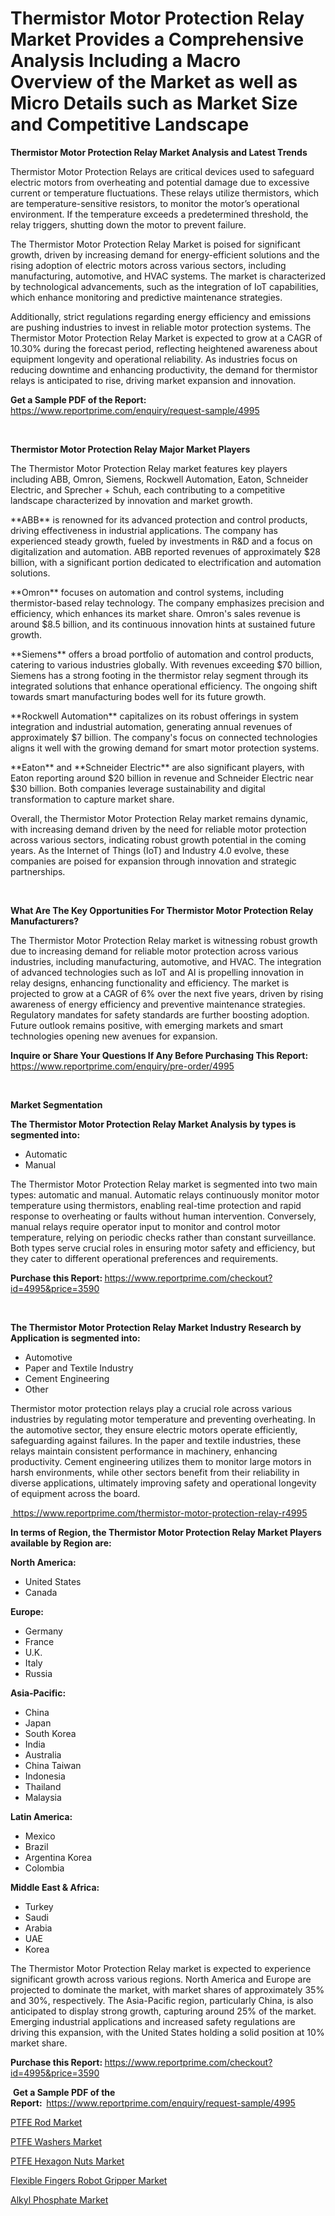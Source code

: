 <p><h1>Thermistor Motor Protection Relay Market Provides a Comprehensive Analysis Including a Macro Overview of the Market as well as Micro Details such as Market Size and Competitive Landscape</h1></p><p><strong>Thermistor Motor Protection Relay Market Analysis and Latest Trends</strong></p>
<p><p>Thermistor Motor Protection Relays are critical devices used to safeguard electric motors from overheating and potential damage due to excessive current or temperature fluctuations. These relays utilize thermistors, which are temperature-sensitive resistors, to monitor the motor’s operational environment. If the temperature exceeds a predetermined threshold, the relay triggers, shutting down the motor to prevent failure.</p><p>The Thermistor Motor Protection Relay Market is poised for significant growth, driven by increasing demand for energy-efficient solutions and the rising adoption of electric motors across various sectors, including manufacturing, automotive, and HVAC systems. The market is characterized by technological advancements, such as the integration of IoT capabilities, which enhance monitoring and predictive maintenance strategies. </p><p>Additionally, strict regulations regarding energy efficiency and emissions are pushing industries to invest in reliable motor protection systems. The Thermistor Motor Protection Relay Market is expected to grow at a CAGR of 10.30% during the forecast period, reflecting heightened awareness about equipment longevity and operational reliability. As industries focus on reducing downtime and enhancing productivity, the demand for thermistor relays is anticipated to rise, driving market expansion and innovation.</p></p>
<p><strong>Get a Sample PDF of the Report:&nbsp;</strong> <a href="https://www.reportprime.com/enquiry/request-sample/4995">https://www.reportprime.com/enquiry/request-sample/4995</a></p>
<p>&nbsp;</p>
<p><strong>Thermistor Motor Protection Relay Major Market Players</strong></p>
<p><p>The Thermistor Motor Protection Relay market features key players including ABB, Omron, Siemens, Rockwell Automation, Eaton, Schneider Electric, and Sprecher + Schuh, each contributing to a competitive landscape characterized by innovation and market growth.</p><p>**ABB** is renowned for its advanced protection and control products, driving effectiveness in industrial applications. The company has experienced steady growth, fueled by investments in R&D and a focus on digitalization and automation. ABB reported revenues of approximately $28 billion, with a significant portion dedicated to electrification and automation solutions.</p><p>**Omron** focuses on automation and control systems, including thermistor-based relay technology. The company emphasizes precision and efficiency, which enhances its market share. Omron's sales revenue is around $8.5 billion, and its continuous innovation hints at sustained future growth.</p><p>**Siemens** offers a broad portfolio of automation and control products, catering to various industries globally. With revenues exceeding $70 billion, Siemens has a strong footing in the thermistor relay segment through its integrated solutions that enhance operational efficiency. The ongoing shift towards smart manufacturing bodes well for its future growth.</p><p>**Rockwell Automation** capitalizes on its robust offerings in system integration and industrial automation, generating annual revenues of approximately $7 billion. The company's focus on connected technologies aligns it well with the growing demand for smart motor protection systems.</p><p>**Eaton** and **Schneider Electric** are also significant players, with Eaton reporting around $20 billion in revenue and Schneider Electric near $30 billion. Both companies leverage sustainability and digital transformation to capture market share.</p><p>Overall, the Thermistor Motor Protection Relay market remains dynamic, with increasing demand driven by the need for reliable motor protection across various sectors, indicating robust growth potential in the coming years. As the Internet of Things (IoT) and Industry 4.0 evolve, these companies are poised for expansion through innovation and strategic partnerships.</p></p>
<p>&nbsp;</p>
<p><strong>What Are The Key Opportunities For Thermistor Motor Protection Relay Manufacturers?</strong></p>
<p><p>The Thermistor Motor Protection Relay market is witnessing robust growth due to increasing demand for reliable motor protection across various industries, including manufacturing, automotive, and HVAC. The integration of advanced technologies such as IoT and AI is propelling innovation in relay designs, enhancing functionality and efficiency. The market is projected to grow at a CAGR of 6% over the next five years, driven by rising awareness of energy efficiency and preventive maintenance strategies. Regulatory mandates for safety standards are further boosting adoption. Future outlook remains positive, with emerging markets and smart technologies opening new avenues for expansion.</p></p>
<p><strong>Inquire or Share Your Questions If Any Before Purchasing This Report:</strong> <a href="https://www.reportprime.com/enquiry/pre-order/4995">https://www.reportprime.com/enquiry/pre-order/4995</a></p>
<p>&nbsp;</p>
<p><strong>Market Segmentation</strong></p>
<p><strong>The Thermistor Motor Protection Relay Market Analysis by types is segmented into:</strong></p>
<p><ul><li>Automatic</li><li>Manual</li></ul></p>
<p><p>The Thermistor Motor Protection Relay market is segmented into two main types: automatic and manual. Automatic relays continuously monitor motor temperature using thermistors, enabling real-time protection and rapid response to overheating or faults without human intervention. Conversely, manual relays require operator input to monitor and control motor temperature, relying on periodic checks rather than constant surveillance. Both types serve crucial roles in ensuring motor safety and efficiency, but they cater to different operational preferences and requirements.</p></p>
<p><strong>Purchase this Report:&nbsp;</strong><a href="https://www.reportprime.com/checkout?id=4995&price=3590">https://www.reportprime.com/checkout?id=4995&price=3590</a></p>
<p>&nbsp;</p>
<p><strong>The Thermistor Motor Protection Relay Market Industry Research by Application is segmented into:</strong></p>
<p><ul><li>Automotive</li><li>Paper and Textile Industry</li><li>Cement Engineering</li><li>Other</li></ul></p>
<p><p>Thermistor motor protection relays play a crucial role across various industries by regulating motor temperature and preventing overheating. In the automotive sector, they ensure electric motors operate efficiently, safeguarding against failures. In the paper and textile industries, these relays maintain consistent performance in machinery, enhancing productivity. Cement engineering utilizes them to monitor large motors in harsh environments, while other sectors benefit from their reliability in diverse applications, ultimately improving safety and operational longevity of equipment across the board.</p></p>
<p><a href="https://www.reportprime.com/thermistor-motor-protection-relay-r4995">&nbsp;https://www.reportprime.com/thermistor-motor-protection-relay-r4995</a></p>
<p><strong>In terms of Region, the Thermistor Motor Protection Relay Market Players available by Region are:</strong></p>
<p>
    <p> <strong> North America: </strong>
        <ul>
            <li>United States</li>
            <li>Canada</li>
        </ul>
        </p> 
    <p> <strong> Europe: </strong>
        <ul>
            <li>Germany</li>
            <li>France</li>
            <li>U.K.</li>
            <li>Italy</li>
            <li>Russia</li>
        </ul>
        </p> 
    <p> <strong> Asia-Pacific: </strong>
        <ul>
            <li>China</li>
            <li>Japan</li>
            <li>South Korea</li>
            <li>India</li>
            <li>Australia</li>
            <li>China Taiwan</li>
            <li>Indonesia</li>
            <li>Thailand</li>
            <li>Malaysia</li>
        </ul>
        </p> 
    <p> <strong> Latin America: </strong>
        <ul>
            <li>Mexico</li>
            <li>Brazil</li>
            <li>Argentina Korea</li>
            <li>Colombia</li>
        </ul>
        </p> 
    <p> <strong> Middle East & Africa: </strong>
        <ul>
            <li>Turkey</li>
            <li>Saudi</li>
            <li>Arabia</li>
            <li>UAE</li>
            <li>Korea</li>
        </ul>
    </p>
    </p>
<p><p>The Thermistor Motor Protection Relay market is expected to experience significant growth across various regions. North America and Europe are projected to dominate the market, with market shares of approximately 35% and 30%, respectively. The Asia-Pacific region, particularly China, is also anticipated to display strong growth, capturing around 25% of the market. Emerging industrial applications and increased safety regulations are driving this expansion, with the United States holding a solid position at 10% market share.</p></p>
<p><strong>Purchase this Report: </strong><a href="https://www.reportprime.com/checkout?id=4995&price=3590">https://www.reportprime.com/checkout?id=4995&price=3590</a></p>
<p>&nbsp;<strong>Get a Sample PDF of the Report:&nbsp;&nbsp;</strong><a href="https://www.reportprime.com/enquiry/request-sample/4995">https://www.reportprime.com/enquiry/request-sample/4995</a></p>
<p><strong></strong></p>
<p><p><a href="https://www.linkedin.com/pulse/ptfe-rod-market-share-size-trends-industry-analysis-report-application-5ibve?trackingId=cCo1p3f1Q6OiDOEl7sR4nw%3D%3D">PTFE Rod Market</a></p><p><a href="https://issuu.com/reportprime-2/docs/ptfe-washers-market-size-2030.pptx_b5643f9aa4f4cb">PTFE Washers Market</a></p><p><a href="https://issuu.com/reportprime-2/docs/ptfe-hexagon-nuts-market-size-2030._2eb4cf8d9568de">PTFE Hexagon Nuts Market</a></p><p><a href="https://github.com/luckyshygirl/Market-Research-Report-List-6/blob/main/flexible-fingers-robot-gripper-market.md">Flexible Fingers Robot Gripper Market</a></p><p><a href="https://www.linkedin.com/pulse/alkyl-phosphate-market-industry-trends-forecast-period-from-faume?trackingId=r7JwOp7gT66xXlKvVg0pEQ%3D%3D">Alkyl Phosphate Market</a></p></p>